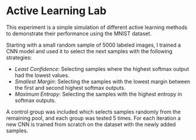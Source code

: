 # Active Learning Lab

This experiment is a simple simulation of different active learning methods to demonstrate their performance using the MNIST dataset.

Starting with a small random sample of 5000 labeled images, I trained a CNN model and used it to select the next samples with the following strategies:

- *Least Confidence*: Selecting samples where the highest softmax output had the lowest values.
- *Smallest Margin*: Selecting the samples with the lowest margin between the first and second highest softmax outputs.
- *Maximum Entropy*: Selecting the samples with the highest entropy in softmax outputs.

A control group was included which selects samples randomly from the remaining pool, and each group was tested 5 times.
For each iteration a new CNN is trained from scratch on the dataset with the newly added samples.
